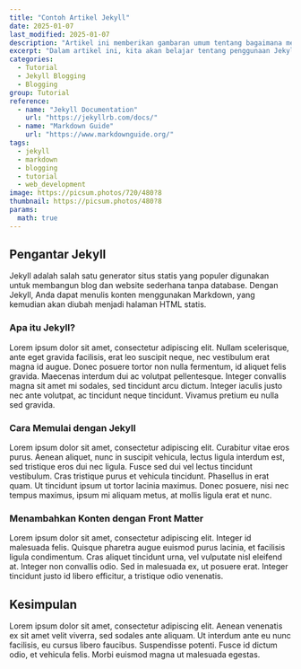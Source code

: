 ```yaml
---
title: "Contoh Artikel Jekyll"
date: 2025-01-07
last_modified: 2025-01-07
description: "Artikel ini memberikan gambaran umum tentang bagaimana menggunakan Jekyll untuk membuat blog atau website statis. Kami akan membahas cara mengatur Front Matter dengan benar, serta bagaimana memanfaatkan berbagai fitur Jekyll seperti kategori, tag, dan referensi untuk meningkatkan struktur artikel."
excerpt: "Dalam artikel ini, kita akan belajar tentang penggunaan Jekyll, sebuah generator situs statis yang memungkinkan Anda membuat website tanpa database. Kami akan membahas Front Matter, pengelolaan kategori, tag, dan cara menghubungkan artikel dengan referensi eksternal untuk memperkaya konten Anda."
categories:
  - Tutorial
  - Jekyll Blogging
  - Blogging
group: Tutorial
reference:
  - name: "Jekyll Documentation"
    url: "https://jekyllrb.com/docs/"
  - name: "Markdown Guide"
    url: "https://www.markdownguide.org/"
tags:
  - jekyll
  - markdown
  - blogging
  - tutorial
  - web_development
image: https://picsum.photos/720/480?8
thumbnail: https://picsum.photos/480?8
params:
  math: true
---
```


## Pengantar Jekyll

Jekyll adalah salah satu generator situs statis yang populer digunakan untuk membangun blog dan website sederhana tanpa database. Dengan Jekyll, Anda dapat menulis konten menggunakan Markdown, yang kemudian akan diubah menjadi halaman HTML statis.

### Apa itu Jekyll?

Lorem ipsum dolor sit amet, consectetur adipiscing elit. Nullam scelerisque, ante eget gravida facilisis, erat leo suscipit neque, nec vestibulum erat magna id augue. Donec posuere tortor non nulla fermentum, id aliquet felis gravida. Maecenas interdum dui ac volutpat pellentesque. Integer convallis magna sit amet mi sodales, sed tincidunt arcu dictum. Integer iaculis justo nec ante volutpat, ac tincidunt neque tincidunt. Vivamus pretium eu nulla sed gravida.

### Cara Memulai dengan Jekyll

Lorem ipsum dolor sit amet, consectetur adipiscing elit. Curabitur vitae eros purus. Aenean aliquet, nunc in suscipit vehicula, lectus ligula interdum est, sed tristique eros dui nec ligula. Fusce sed dui vel lectus tincidunt vestibulum. Cras tristique purus et vehicula tincidunt. Phasellus in erat quam. Ut tincidunt ipsum ut tortor lacinia maximus. Donec posuere, nisi nec tempus maximus, ipsum mi aliquam metus, at mollis ligula erat et nunc.

### Menambahkan Konten dengan Front Matter

Lorem ipsum dolor sit amet, consectetur adipiscing elit. Integer id malesuada felis. Quisque pharetra augue euismod purus lacinia, et facilisis ligula condimentum. Cras aliquet tincidunt urna, vel vulputate nisl eleifend at. Integer non convallis odio. Sed in malesuada ex, ut posuere erat. Integer tincidunt justo id libero efficitur, a tristique odio venenatis.

## Kesimpulan

Lorem ipsum dolor sit amet, consectetur adipiscing elit. Aenean venenatis ex sit amet velit viverra, sed sodales ante aliquam. Ut interdum ante eu nunc facilisis, eu cursus libero faucibus. Suspendisse potenti. Fusce id dictum odio, et vehicula felis. Morbi euismod magna ut malesuada egestas.